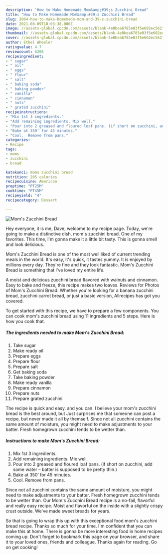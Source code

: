 ```yaml
---
description: "How to Make Homemade Mom&amp;#39;s Zucchini Bread"
title: "How to Make Homemade Mom&amp;#39;s Zucchini Bread"
slug: 2004-how-to-make-homemade-mom-and-39-s-zucchini-bread
date: 2021-08-09T18:03:38.080Z
image: //assets-global.cpcdn.com/assets/blank-4e0bea6785e03f5e602ec562f230caae08da540cada707380b4fe1bbebba43da.png
thumbnail: //assets-global.cpcdn.com/assets/blank-4e0bea6785e03f5e602ec562f230caae08da540cada707380b4fe1bbebba43da.png
cover: //assets-global.cpcdn.com/assets/blank-4e0bea6785e03f5e602ec562f230caae08da540cada707380b4fe1bbebba43da.png
author: Ethel Wheeler
ratingvalue: 4.7
reviewcount: 6206
recipeingredient:
- " sugar"
- " oil"
- " eggs"
- " flour"
- " salt"
- " baking soda"
- " baking powder"
- " vanilla"
- " cinnamon"
- " nuts"
- " grated zucchini"
recipeinstructions:
- "Mix 1st 3 ingredients."
- "Add remaining ingredients. Mix well."
- "Pour into 2 greased and floured loaf pans. (if short on zucchini, add some water – batter is supposed to be pretty thin.)"
- "Bake at 350’ for 45 minutes."
- "Cool.  Remove from pans."
categories:
- Recipe
tags:
- moms
- zucchini
- bread

katakunci: moms zucchini bread 
nutrition: 205 calories
recipecuisine: American
preptime: "PT25M"
cooktime: "PT45M"
recipeyield: "4"
recipecategory: Dessert

---
```



![Mom&#39;s Zucchini Bread](//assets-global.cpcdn.com/assets/blank-4e0bea6785e03f5e602ec562f230caae08da540cada707380b4fe1bbebba43da.png)

Hey everyone, it is me, Dave, welcome to my recipe page. Today, we're going to make a distinctive dish, mom&#39;s zucchini bread. One of my favorites. This time, I'm gonna make it a little bit tasty. This is gonna smell and look delicious.

Mom&#39;s Zucchini Bread is one of the most well liked of current trending meals in the world. It's easy, it's quick, it tastes yummy. It is enjoyed by millions every day. They're fine and they look fantastic. Mom&#39;s Zucchini Bread is something that I've loved my entire life.

A moist and delicious zucchini bread flavored with walnuts and cinnamon. Easy to bake and freeze, this recipe makes two loaves. Reviews for Photos of Mom&#39;s Zucchini Bread. Whether you&#39;re looking for a banana zucchini bread, zucchini carrot bread, or just a basic version, Allrecipes has got you covered.


To get started with this recipe, we have to prepare a few components. You can cook mom&#39;s zucchini bread using 11 ingredients and 5 steps. Here is how you cook that.

<!--inarticleads1-->

##### The ingredients needed to make Mom&#39;s Zucchini Bread:

1. Take  sugar
1. Make ready  oil
1. Prepare  eggs
1. Prepare  flour
1. Prepare  salt
1. Get  baking soda
1. Take  baking powder
1. Make ready  vanilla
1. Prepare  cinnamon
1. Prepare  nuts
1. Prepare  grated zucchini


The recipe is quick and easy, and you can. I believe your mom&#39;s zucchini bread is the best around, but Just surprises me that someone can post a recipe, but never made it all by themself. Since not all zucchini contains the same amount of moisture, you might need to make adjustments to your batter. Fresh homegrown zucchini tends to be wetter than. 

<!--inarticleads2-->

##### Instructions to make Mom&#39;s Zucchini Bread:

1. Mix 1st 3 ingredients.
1. Add remaining ingredients. Mix well.
1. Pour into 2 greased and floured loaf pans. (if short on zucchini, add some water – batter is supposed to be pretty thin.)
1. Bake at 350’ for 45 minutes.
1. Cool.  Remove from pans.


Since not all zucchini contains the same amount of moisture, you might need to make adjustments to your batter. Fresh homegrown zucchini tends to be wetter than. Our Mom&#39;s Zucchini Bread recipe is a no-fail, flavorful and really easy recipe. Moist and flavorful on the inside with a slightly crispy crust outside. We&#39;ve made sweet breads for years. 

So that is going to wrap this up with this exceptional food mom&#39;s zucchini bread recipe. Thanks so much for your time. I'm confident that you can make this at home. There is gonna be more interesting food in home recipes coming up. Don't forget to bookmark this page on your browser, and share it to your loved ones, friends and colleague. Thanks again for reading. Go on get cooking!
